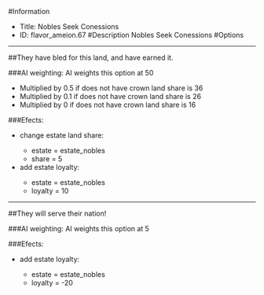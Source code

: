 #Information
 - Title: Nobles Seek Conessions
 - ID: flavor_ameion.67
#Description
Nobles Seek Conessions
#Options

___
##They have bled for this land, and have earned it.

###AI weighting:
AI weights this option at 50
 - Multiplied by 0.5 if does not have crown land share is 36
 - Multiplied by 0.1 if does not have crown land share is 26
 - Multiplied by 0 if does not have crown land share is 16


###Efects:<ul><li>change estate land share:</li><ul><li>estate = estate_nobles</li><li>share = 5</li></ul><li>add estate loyalty:</li><ul><li>estate = estate_nobles</li><li>loyalty = 10</li></ul></ul>

___
##They will serve their nation!

###AI weighting:
AI weights this option at 5


###Efects:<ul><li>add estate loyalty:</li><ul><li>estate = estate_nobles</li><li>loyalty = -20</li></ul></ul>

